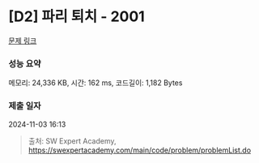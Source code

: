 # [D2] 파리 퇴치 - 2001 

[문제 링크](https://swexpertacademy.com/main/code/problem/problemDetail.do?contestProbId=AV5PzOCKAigDFAUq) 

### 성능 요약

메모리: 24,336 KB, 시간: 162 ms, 코드길이: 1,182 Bytes

### 제출 일자

2024-11-03 16:13



> 출처: SW Expert Academy, https://swexpertacademy.com/main/code/problem/problemList.do